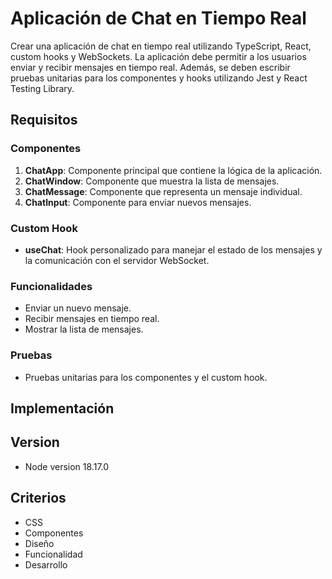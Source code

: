 # Aplicación de Chat en Tiempo Real

Crear una aplicación de chat en tiempo real utilizando TypeScript, React, custom hooks y WebSockets. La aplicación debe permitir a los usuarios enviar y recibir mensajes en tiempo real. Además, se deben escribir pruebas unitarias para los componentes y hooks utilizando Jest y React Testing Library.

## Requisitos

### Componentes

1. **ChatApp**: Componente principal que contiene la lógica de la aplicación.
2. **ChatWindow**: Componente que muestra la lista de mensajes.
3. **ChatMessage**: Componente que representa un mensaje individual.
4. **ChatInput**: Componente para enviar nuevos mensajes.

### Custom Hook

- **useChat**: Hook personalizado para manejar el estado de los mensajes y la comunicación con el servidor WebSocket.

### Funcionalidades

- Enviar un nuevo mensaje.
- Recibir mensajes en tiempo real.
- Mostrar la lista de mensajes.

### Pruebas

- Pruebas unitarias para los componentes y el custom hook.

## Implementación

## Version

-  Node version 18.17.0


## Criterios

-   CSS
-   Componentes
-   Diseño
-   Funcionalidad
-   Desarrollo

